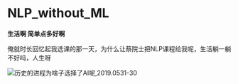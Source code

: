 # NLP_without_ML
__生活啊 简单点多好啊__

俺就时长回忆起我选课的那一天，为什么让蔡院士把NLP课程给我呢，生活躺一躺不好吗，人生呀

![历史的进程为啥子选择了AI呢,2019.0531-30](https://wx2.sinaimg.cn/mw690/a763d2ebgy1g3k7e21vqwj20ge0gk76x.jpg)
